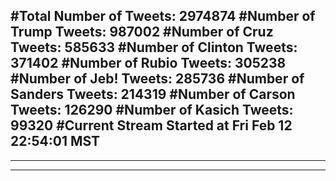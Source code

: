 #Total Number of Tweets: 2974874 
#Number of Trump Tweets: 987002
#Number of Cruz Tweets: 585633
#Number of Clinton Tweets: 371402
#Number of Rubio Tweets: 305238
#Number of Jeb! Tweets: 285736
#Number of Sanders Tweets: 214319
#Number of Carson Tweets: 126290
#Number of Kasich Tweets: 99320
#Current Stream Started at Fri Feb 12 22:54:01 MST
---
---
---
